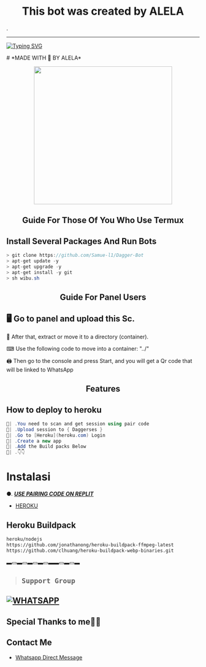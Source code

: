 <h1 align="center"> This bot was created by ALELA  </h1>.        
 
***
  
<a href="https://git.io/typing-svg"><img src="https://readme-typing-svg.demolab.com?font=Black+Ops+One&size=50&pause=1000&color=1BAFBAFF&center=true&width=910&height=100&lines=THANKS FOR CHOOSING +MALONBOT;MULTI+DEVICE+WHATSAPP+BOT;CREATED+BY+ALELA+TECH;RELEASED+6.6.2024" alt="Typing SVG" /></a>
  </p>
    # *MADE WITH 🤍 BY ALELA*
<p align="center">
<img src="https://telegra.ph/file/bb48502fd58a03f15ebf2.jpg" width="360" height="360"/>
</p>

<p align="center">

<h2 align="center">Guide For Those Of You Who Use Termux</h2>

## Install Several Packages And Run Bots

```csharp
> git clone https://github.com/Samue-l1/Dagger-Bot
> apt-get update -y
> apt-get upgrade -y
> apt-get install -y git
> sh wibu.sh
````

<h2 align="center">Guide For Panel Users</h2>

## 🖥 Go to panel and upload this Sc.

 📝 After that, extract or move it to a directory (container).

 ⌨ Use the following code to move into a container: "../"

 🖨 Then go to the console and press Start, and you will get a Qr code that will be linked to WhatsApp

<h2 align="center">Features</h2>

## How to deploy to heroku

```csharp
🦠| .You need to scan and get session using pair code
🦠| .Upload session to { Daggerses }
🦠| .Go to [Heroku](heroku.com) Login 
🦠| .Create a new app
🦠| .Add the Build packs Below 
🦠| .👇👇
```
# Instalasi
●. ***[USE PAIRING CODE ON REPLIT](https://replit.com/@BrianMwangi9/skynet-Pairing)***
* [HEROKU](  https://heroku.com/deploy?template=https://github.com/michu452/SKYNET-MDV5)
## Heroku Buildpack
```bash
heroku/nodejs
https://github.com/jonathanong/heroku-buildpack-ffmpeg-latest
https://github.com/clhuang/heroku-buildpack-webp-binaries.git
```
▬▭▬▭▬▭▬▭▬▬▭▬▭▬
> 
>   ## ``Support Group``
 [![WHATSAPP](https://img.shields.io/badge/Support%20Group-25D366?style=for-the-badge&logo=whatsapp&logoColor=red)](https://chat.whatsapp.com/KSZD6SLljbOBn1zX2f4lSx) 
-----  




## Special Thanks to me👾📌

## Contact Me
* [Whatsapp Direct Message](https://api.whatsapp.com/send?phone=+254746496906)
